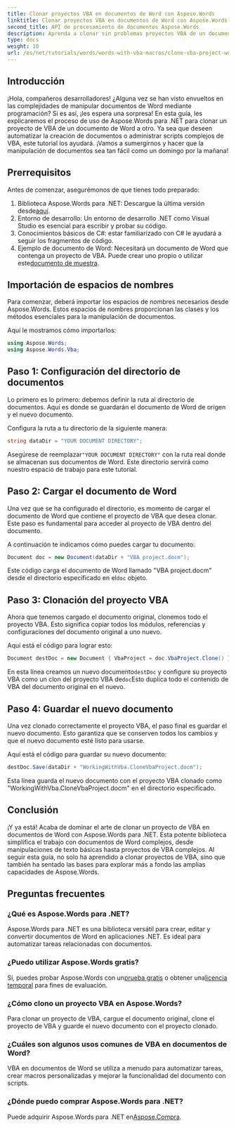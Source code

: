 ```yaml
---
title: Clonar proyectos VBA en documentos de Word con Aspose.Words
linktitle: Clonar proyectos VBA en documentos de Word con Aspose.Words
second_title: API de procesamiento de documentos Aspose.Words
description: Aprenda a clonar sin problemas proyectos VBA de un documento de Word a otro con Aspose.Words para .NET. Este tutorial paso a paso le guiará a través de la configuración.
type: docs
weight: 10
url: /es/net/tutorials/words/words-with-vba-macros/clone-vba-project-word-document/
---
```

## Introducción

¡Hola, compañeros desarrolladores! ¿Alguna vez se han visto envueltos en las complejidades de manipular documentos de Word mediante programación? Si es así, ¡les espera una sorpresa! En esta guía, les explicaremos el proceso de uso de Aspose.Words para .NET para clonar un proyecto de VBA de un documento de Word a otro. Ya sea que deseen automatizar la creación de documentos o administrar scripts complejos de VBA, este tutorial los ayudará. ¡Vamos a sumergirnos y hacer que la manipulación de documentos sea tan fácil como un domingo por la mañana!

## Prerrequisitos

Antes de comenzar, asegurémonos de que tienes todo preparado:

1.  Biblioteca Aspose.Words para .NET: Descargue la última versión desde[aquí](https://releases.aspose.com/words/net/).
2. Entorno de desarrollo: Un entorno de desarrollo .NET como Visual Studio es esencial para escribir y probar su código.
3. Conocimientos básicos de C#: estar familiarizado con C# le ayudará a seguir los fragmentos de código.
4.  Ejemplo de documento de Word: Necesitará un documento de Word que contenga un proyecto de VBA. Puede crear uno propio o utilizar este[documento de muestra](https://github.com/aspose-words/Aspose.Words-for-.NET/raw/99ba2a2d8b5d650deb40106225f383376b8b4bc6/Examples/Data/VBA%20project.docm).

## Importación de espacios de nombres

Para comenzar, deberá importar los espacios de nombres necesarios desde Aspose.Words. Estos espacios de nombres proporcionan las clases y los métodos esenciales para la manipulación de documentos.

Aquí le mostramos cómo importarlos:

```csharp
using Aspose.Words;
using Aspose.Words.Vba;
```

## Paso 1: Configuración del directorio de documentos

Lo primero es lo primero: debemos definir la ruta al directorio de documentos. Aquí es donde se guardarán el documento de Word de origen y el nuevo documento.

Configura la ruta a tu directorio de la siguiente manera:

```csharp
string dataDir = "YOUR DOCUMENT DIRECTORY";
```

 Asegúrese de reemplazar`"YOUR DOCUMENT DIRECTORY"` con la ruta real donde se almacenan sus documentos de Word. Este directorio servirá como nuestro espacio de trabajo para este tutorial.

## Paso 2: Cargar el documento de Word

Una vez que se ha configurado el directorio, es momento de cargar el documento de Word que contiene el proyecto de VBA que desea clonar. Este paso es fundamental para acceder al proyecto de VBA dentro del documento.

A continuación te indicamos cómo puedes cargar tu documento:

```csharp
Document doc = new Document(dataDir + "VBA project.docm");
```

 Este código carga el documento de Word llamado "VBA project.docm" desde el directorio especificado en el`doc` objeto.

## Paso 3: Clonación del proyecto VBA

Ahora que tenemos cargado el documento original, clonemos todo el proyecto VBA. Esto significa copiar todos los módulos, referencias y configuraciones del documento original a uno nuevo.

Aquí está el código para lograr esto:

```csharp
Document destDoc = new Document { VbaProject = doc.VbaProject.Clone() };
```

 En esta línea creamos un nuevo documento`destDoc` y configure su proyecto VBA como un clon del proyecto VBA de`doc`Esto duplica todo el contenido de VBA del documento original en el nuevo.

## Paso 4: Guardar el nuevo documento

Una vez clonado correctamente el proyecto VBA, el paso final es guardar el nuevo documento. Esto garantiza que se conserven todos los cambios y que el nuevo documento esté listo para usarse.

Aquí está el código para guardar su nuevo documento:

```csharp
destDoc.Save(dataDir + "WorkingWithVba.CloneVbaProject.docm");
```

Esta línea guarda el nuevo documento con el proyecto VBA clonado como "WorkingWithVba.CloneVbaProject.docm" en el directorio especificado.

## Conclusión

¡Y ya está! Acaba de dominar el arte de clonar un proyecto de VBA en documentos de Word con Aspose.Words para .NET. Esta potente biblioteca simplifica el trabajo con documentos de Word complejos, desde manipulaciones de texto básicas hasta proyectos de VBA complejos. Al seguir esta guía, no solo ha aprendido a clonar proyectos de VBA, sino que también ha sentado las bases para explorar más a fondo las amplias capacidades de Aspose.Words.

## Preguntas frecuentes

### ¿Qué es Aspose.Words para .NET?  
Aspose.Words para .NET es una biblioteca versátil para crear, editar y convertir documentos de Word en aplicaciones .NET. Es ideal para automatizar tareas relacionadas con documentos.

### ¿Puedo utilizar Aspose.Words gratis?  
 Sí, puedes probar Aspose.Words con un[prueba gratis](https://releases.aspose.com/) o obtener una[licencia temporal](https://purchase.aspose.com/temporary-license/) para fines de evaluación.

### ¿Cómo clono un proyecto VBA en Aspose.Words?  
Para clonar un proyecto de VBA, cargue el documento original, clone el proyecto de VBA y guarde el nuevo documento con el proyecto clonado.

### ¿Cuáles son algunos usos comunes de VBA en documentos de Word?  
VBA en documentos de Word se utiliza a menudo para automatizar tareas, crear macros personalizadas y mejorar la funcionalidad del documento con scripts.

### ¿Dónde puedo comprar Aspose.Words para .NET?  
 Puede adquirir Aspose.Words para .NET en[Aspose.Compra](https://purchase.aspose.com/buy).